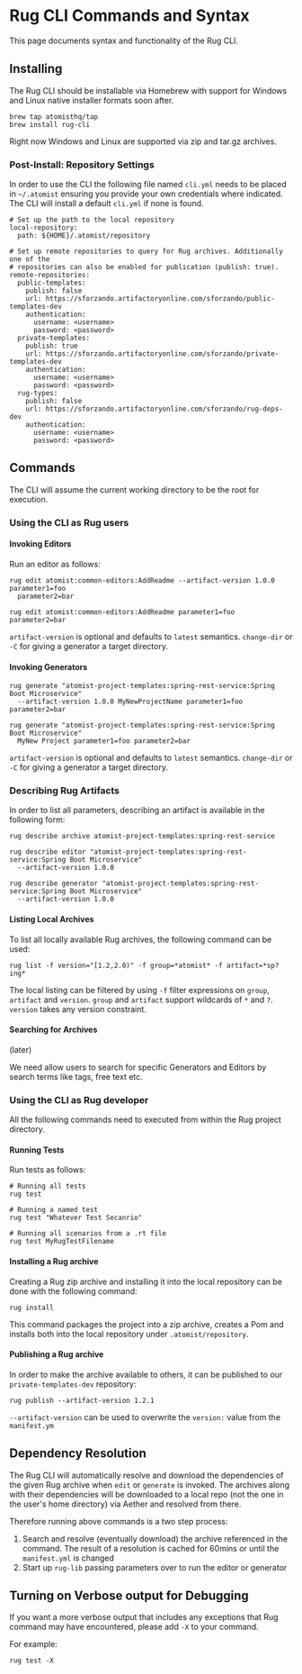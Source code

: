 # Rug CLI Commands and Syntax

This page documents syntax and functionality of the Rug CLI.

## Installing

The Rug CLI should be installable via Homebrew with support for Windows and Linux
native installer formats soon after.

```
brew tap atomisthq/tap
brew install rug-cli
```

Right now Windows and Linux are supported via zip and tar.gz archives.

### Post-Install: Repository Settings

In order to use the CLI the following file named `cli.yml` needs to be placed
in `~/.atomist` ensuring you provide your own credentials where indicated.
The CLI will install a default `cli.yml` if none is found.

```
# Set up the path to the local repository
local-repository:
  path: ${HOME}/.atomist/repository

# Set up remote repositories to query for Rug archives. Additionally one of the
# repositories can also be enabled for publication (publish: true).
remote-repositories:
  public-templates:
    publish: false
    url: https://sforzando.artifactoryonline.com/sforzando/public-templates-dev
    authentication:
      username: <username>
      password: <password>
  private-templates:
    publish: true
    url: https://sforzando.artifactoryonline.com/sforzando/private-templates-dev
    authentication:
      username: <username>
      password: <password>
  rug-types:
    publish: false
    url: https://sforzando.artifactoryonline.com/sforzando/rug-deps-dev
    authentication:
      username: <username>
      password: <password>
```

## Commands

The CLI will assume the current working directory to be the root for execution.

### Using the CLI as Rug users

#### Invoking Editors

Run an editor as follows:

```
rug edit atomist:common-editors:AddReadme --artifact-version 1.0.0 parameter1=foo
  parameter2=bar

rug edit atomist:common-editors:AddReadme parameter1=foo parameter2=bar
```

`artifact-version` is optional and defaults to `latest` semantics.
`change-dir` or `-C` for giving a generator a target directory.

#### Invoking Generators

```
rug generate "atomist-project-templates:spring-rest-service:Spring Boot Microservice"
  --artifact-version 1.0.0 MyNewProjectName parameter1=foo parameter2=bar

rug generate "atomist-project-templates:spring-rest-service:Spring Boot Microservice"
  MyNew Project parameter1=foo parameter2=bar
```

`artifact-version` is optional and defaults to `latest` semantics.
`change-dir` or `-C` for giving a generator a target directory.

### Describing Rug Artifacts

In order to list all parameters, describing an artifact is available in the
following form:

```
rug describe archive atomist-project-templates:spring-rest-service

rug describe editor "atomist-project-templates:spring-rest-service:Spring Boot Microservice"
  --artifact-version 1.0.0

rug describe generator "atomist-project-templates:spring-rest-service:Spring Boot Microservice"
  --artifact-version 1.0.0
```

#### Listing Local Archives

To list all locally available Rug archives, the following command can be used:

```
rug list -f version="[1.2,2.0)" -f group=*atomist* -f artifact=*sp?ing*
```

The local listing can be filtered by using `-f` filter expressions on `group`,
`artifact` and `version`. `group` and `artifact` support wildcards of `*` and `?`.
`version` takes any version constraint.

#### Searching for Archives

(later)

We need allow users to search for specific Generators and Editors by search terms
like tags, free text etc.

### Using the CLI as Rug developer

All the following commands need to executed from within the Rug project directory.

#### Running Tests

Run tests as follows:

```
# Running all tests
rug test

# Running a named test
rug test "Whatever Test Secanrio"

# Running all scenarios from a .rt file
rug test MyRugTestFilename
```

#### Installing a Rug archive

Creating a Rug zip archive and installing it into the local repository can be done with
the following command:

```
rug install
```

This command packages the project into a zip archive, creates a Pom and installs
both into the local repository under `.atomist/repository`.

#### Publishing a Rug archive

In order to make the archive available to others, it can be published to our
`private-templates-dev` repository:

```
rug publish --artifact-version 1.2.1
```
`--artifact-version` can be used to overwrite the `version:` value from the `manifest.ym`

## Dependency Resolution

The Rug CLI will automatically resolve and download the dependencies of the given
Rug archive when `edit` or `generate` is invoked. The archives along with their
dependencies will be downloaded to a local repo (not the one in the user's
home directory) via Aether and resolved from there.

Therefore running above commands is a two step process:
  1. Search and resolve (eventually download) the archive referenced in the command. The result of a resolution is cached for 60mins
     or until the `manifest.yml` is changed
  2. Start up `rug-lib` passing parameters over to run the editor or generator

## Turning on Verbose output for Debugging

If you want a more verbose output that includes any exceptions that Rug command
may have encountered, please add `-X` to your command.

For example:

```
rug test -X
```
